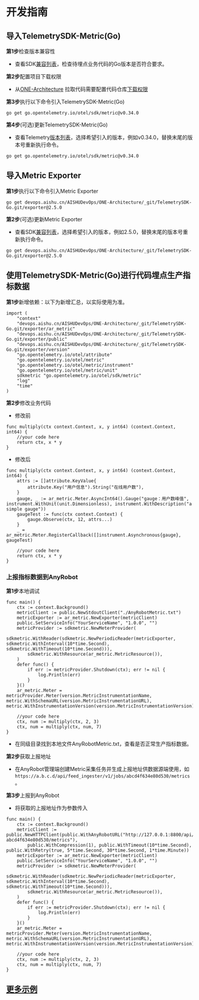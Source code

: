 # 开发指南

## 导入TelemetrySDK-Metric(Go)

**第1步**检查版本兼容性

- 查看SDK[兼容列表](../../../docs/compatibility.md)，检查待埋点业务代码的Go版本是否符合要求。

**第2步**配置项目下载权限

- 从[ONE-Architecture](https://devops.aishu.cn/AISHUDevOps/ONE-Architecture/_git/TelemetrySDK-Go)
  拉取代码需要配置代码仓库[下载权限](https://devops.aishu.cn/AISHUDevOps/AnyRobot/_git/Eyes_Docs?path=/可观测性开发者指南/TelemetrySDK开发者指南/Log/README.md&version=GBdevelop&_a=preview&anchor=sdk2.0-使用参考)

**第3步**执行以下命令引入TelemetrySDK-Metric(Go)

```
go get go.opentelemetry.io/otel/sdk/metric@v0.34.0
```

**第4步**(可选)更新TelemetrySDK-Metric(Go)

- 查看Telemetry[版本列表](https://pkg.go.dev/go.opentelemetry.io/otel?tab=versions)，选择希望引入的版本，例如v0.34.0，替换末尾的版本号重新执行命令。

```
go get go.opentelemetry.io/otel/sdk/metric@v0.34.0
```

## 导入Metric Exporter

**第1步**执行以下命令引入Metric Exporter

```
go get devops.aishu.cn/AISHUDevOps/ONE-Architecture/_git/TelemetrySDK-Go.git/exporter@2.5.0
```

**第2步**(可选)更新Metric Exporter

- 查看SDK[兼容列表](../../../docs/compatibility.md)，选择希望引入的版本，例如2.5.0，替换末尾的版本号重新执行命令。

```
go get devops.aishu.cn/AISHUDevOps/ONE-Architecture/_git/TelemetrySDK-Go.git/exporter@2.5.0
```

## 使用TelemetrySDK-Metric(Go)进行代码埋点生产指标数据

**第1步**新增依赖：以下为新增汇总，以实际使用为准。

```
import (
	"context"
	"devops.aishu.cn/AISHUDevOps/ONE-Architecture/_git/TelemetrySDK-Go.git/exporter/ar_metric"
	"devops.aishu.cn/AISHUDevOps/ONE-Architecture/_git/TelemetrySDK-Go.git/exporter/public"
	"devops.aishu.cn/AISHUDevOps/ONE-Architecture/_git/TelemetrySDK-Go.git/exporter/version"
	"go.opentelemetry.io/otel/attribute"
	"go.opentelemetry.io/otel/metric"
	"go.opentelemetry.io/otel/metric/instrument"
	"go.opentelemetry.io/otel/metric/unit"
	sdkmetric "go.opentelemetry.io/otel/sdk/metric"
	"log"
	"time"
)
```

**第2步**修改业务代码

- 修改前

```
func multiply(ctx context.Context, x, y int64) (context.Context, int64) {
	//your code here
	return ctx, x * y
}
```

- 修改后

```
func multiply(ctx context.Context, x, y int64) (context.Context, int64) {
	attrs := []attribute.KeyValue{
		attribute.Key("用户信息").String("在线用户数"),
	}
	gauge, _ := ar_metric.Meter.AsyncInt64().Gauge("gauge：用户数峰值", instrument.WithUnit(unit.Dimensionless), instrument.WithDescription("a simple gauge"))
	gaugeTest := func(ctx context.Context) {
		gauge.Observe(ctx, 12, attrs...)
	}
	_ = ar_metric.Meter.RegisterCallback([]instrument.Asynchronous{gauge}, gaugeTest)

	//your code here
	return ctx, x * y
}
```

### 上报指标数据到AnyRobot

**第1步**本地调试

```
func main() {
	ctx := context.Background()
	metricClient := public.NewStdoutClient("./AnyRobotMetric.txt")
	metricExporter := ar_metric.NewExporter(metricClient)
	public.SetServiceInfo("YourServiceName", "1.0.0", "")
	metricProvider := sdkmetric.NewMeterProvider(
		sdkmetric.WithReader(sdkmetric.NewPeriodicReader(metricExporter, sdkmetric.WithInterval(10*time.Second), sdkmetric.WithTimeout(10*time.Second))),
		sdkmetric.WithResource(ar_metric.MetricResource()),
	)
	defer func() {
		if err := metricProvider.Shutdown(ctx); err != nil {
			log.Println(err)
		}
	}()
	ar_metric.Meter = metricProvider.Meter(version.MetricInstrumentationName, metric.WithSchemaURL(version.MetricInstrumentationURL), metric.WithInstrumentationVersion(version.MetricInstrumentationVersion))
	
	//your code here
	ctx, num := multiply(ctx, 2, 3)
	ctx, num = multiply(ctx, num, 7)
}
```

- 在同级目录找到本地文件AnyRobotMetric.txt，查看是否正常生产指标数据。

**第2步**获取上报地址

- 在AnyRobot管理端创建Metric采集任务并生成上报地址供数据源端使用，如`https://a.b.c.d/api/feed_ingester/v1/jobs/abcd4f634e80d530/metrics` 。

**第3步**上报到AnyRobot

- 将获取的上报地址作为参数传入

```
func main() {
	ctx := context.Background()
	metricClient := public.NewHTTPClient(public.WithAnyRobotURL("http://127.0.0.1:8800/api/feed_ingester/v1/jobs/job-abcd4f634e80d530/metrics"),
		public.WithCompression(1), public.WithTimeout(10*time.Second), public.WithRetry(true, 5*time.Second, 30*time.Second, 1*time.Minute))
	metricExporter := ar_metric.NewExporter(metricClient)
	public.SetServiceInfo("YourServiceName", "1.0.0", "")
	metricProvider := sdkmetric.NewMeterProvider(
		sdkmetric.WithReader(sdkmetric.NewPeriodicReader(metricExporter, sdkmetric.WithInterval(10*time.Second), sdkmetric.WithTimeout(10*time.Second))),
		sdkmetric.WithResource(ar_metric.MetricResource()),
	)
	defer func() {
		if err := metricProvider.Shutdown(ctx); err != nil {
			log.Println(err)
		}
	}()
	ar_metric.Meter = metricProvider.Meter(version.MetricInstrumentationName, metric.WithSchemaURL(version.MetricInstrumentationURL), metric.WithInstrumentationVersion(version.MetricInstrumentationVersion))
	
	//your code here
	ctx, num := multiply(ctx, 2, 3)
	ctx, num = multiply(ctx, num, 7)
}
```

## [更多示例](https://devops.aishu.cn/AISHUDevOps/ONE-Architecture/_git/TelemetrySDK-Go?version=GB2.4.0&path=/exporter/ar_event/examples/oneservice.go)
